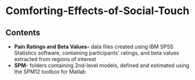 # Comforting-Effects-of-Social-Touch
## Contents
* **Pain Ratings and Beta Values-** data files created using IBM SPSS Statistics software, containing participants' ratings, and beta values extracted from regions of interest
* **SPM-** folders containing 2nd-level models, defined and estimated using the SPM12 toolbox for Matlab
